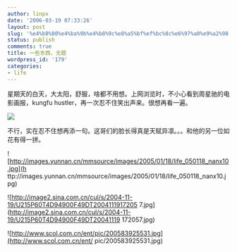 ```yaml
---
author: linpx
date: '2006-03-19 07:33:26'
layout: post
slug: '%e4%b8%80%e4%ba%9b%e4%b8%9c%e8%a5%bf%ef%bc%8c%e6%97%a0%e9%a2%98'
status: publish
comments: true
title: 一些东西，无题
wordpress_id: '179'
categories:
- life
---
```


星期天的白天，大太阳，舒服，啥都不用想。上网浏览时，不小心看到周星驰的电影画报，kungfu hustler，再一次忍不住笑出声来。很想再看一遍。

  
![](http://static.flickr.com/55/114506739_398a38e5a4.jpg)

  
不行，实在忍不住想再添一句。这哥们的脸长得真是天赋异凛。。。和他的另一位如花有得一拼。

  
![http://images.yunnan.cn/mmsource/images/2005/01/18/life_050118_nanx10.jpg](h
ttp://images.yunnan.cn/mmsource/images/2005/01/18/life_050118_nanx10.jpg)

  
![http://image2.sina.com.cn/cul/s/2004-11-19/U215P60T4D94900F49DT2004111917205
7.jpg](http://image2.sina.com.cn/cul/s/2004-11-19/U215P60T4D94900F49DT20041119
172057.jpg)

  
![http://www.scol.com.cn/ent/pic/200583925531.jpg](http://www.scol.com.cn/ent/
pic/200583925531.jpg)

